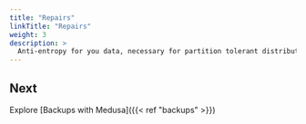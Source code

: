 ```yaml
---
title: "Repairs"
linkTitle: "Repairs"
weight: 3
description: >
  Anti-entropy for you data, necessary for partition tolerant distributed systems.
---
```


## Next

Explore [Backups with Medusa]({{< ref "backups" >}})
